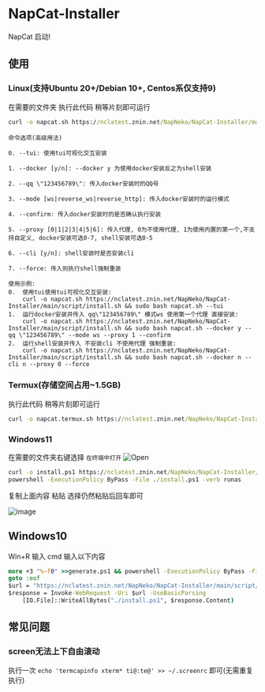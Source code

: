 # NapCat-Installer
NapCat 启动!

## 使用
### Linux(支持Ubuntu 20+/Debian 10+, Centos系仅支持9)
在需要的文件夹 执行此代码 稍等片刻即可运行
```bat
curl -o napcat.sh https://nclatest.znin.net/NapNeko/NapCat-Installer/main/script/install.sh && sudo bash napcat.sh
```
    命令选项(高级用法)

    0. --tui: 使用tui可视化交互安装

    1. --docker [y/n]: --docker y 为使用docker安装反之为shell安装

    2. --qq \"123456789\": 传入docker安装时的QQ号

    3. --mode [ws|reverse_ws|reverse_http]: 传入docker安装时的运行模式

    4. --confirm: 传入docker安装时的是否确认执行安装

    5. --proxy [0|1|2|3|4|5|6]: 传入代理, 0为不使用代理, 1为使用内置的第一个,不支持自定义, docker安装可选0-7, shell安装可选0-5

    6. --cli [y/n]: shell安装时是否安装cli

    7. --force: 传入则执行shell强制重装

    使用示例: 
    0.  使用tui使用tui可视化交互安装:
        curl -o napcat.sh https://nclatest.znin.net/NapNeko/NapCat-Installer/main/script/install.sh && sudo bash napcat.sh --tui
    1.  运行docker安装并传入 qq\"123456789\" 模式ws 使用第一个代理 直接安装:
        curl -o napcat.sh https://nclatest.znin.net/NapNeko/NapCat-Installer/main/script/install.sh && sudo bash napcat.sh --docker y --qq \"123456789\" --mode ws --proxy 1 --confirm
    2.  运行shell安装并传入 不安装cli 不使用代理 强制重装:
        curl -o napcat.sh https://nclatest.znin.net/NapNeko/NapCat-Installer/main/script/install.sh && sudo bash napcat.sh --docker n --cli n --proxy 0 --force

### Termux(存储空间占用~1.5GB)
执行此代码 稍等片刻即可运行
```bat
curl -o napcat.termux.sh https://nclatest.znin.net/NapNeko/NapCat-Installer/main/script/install.termux.sh && bash napcat.termux.sh
```

### Windows11
在需要的文件夹右键选择 `在终端中打开` 
![Open](https://github.com/NapNeko/NapCat-Installer/assets/61873808/1ceb84a5-0aed-4193-ac19-b0128299632d)

```bat
curl -o install.ps1 https://nclatest.znin.net/NapNeko/NapCat-Installer/main/script/install.ps1
powershell -ExecutionPolicy ByPass -File ./install.ps1 -verb runas
```
复制上面内容 粘贴 选择仍然粘贴后回车即可

![image](https://github.com/NapNeko/NapCat-Installer/assets/61873808/b16aeb92-acb7-4cf7-a07e-0b1143d9b835)

## Windows10
Win+R 输入 cmd 输入以下内容
```bat
more +3 "%~f0" >>generate.ps1 && powershell -ExecutionPolicy ByPass -File ./generate.ps1 -verb runas && del ./generate.ps1 && powershell -ExecutionPolicy ByPass -File ./install.ps1 -verb runas 
goto :eof
$url = "https://nclatest.znin.net/NapNeko/NapCat-Installer/main/script/install.ps1"
$response = Invoke-WebRequest -Uri $url -UseBasicParsing
    [IO.File]::WriteAllBytes("./install.ps1", $response.Content)
```

## 常见问题

### screen无法上下自由滚动

执行一次 `echo 'termcapinfo xterm* ti@:te@' >> ~/.screenrc` 即可(无需重复执行)
